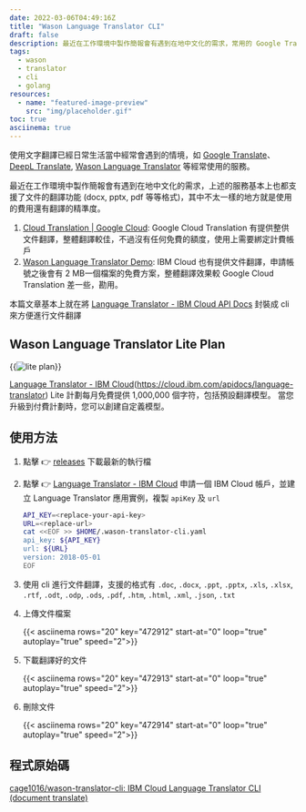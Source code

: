 ```yaml
---
date: 2022-03-06T04:49:16Z
title: "Wason Language Translator CLI"
draft: false
description: 最近在工作環境中製作簡報會有遇到在地中文化的需求，常用的 Google Translate, DeepL Translate, Wason Language Translator 都有提供文件翻譯。Wason Language Translator 有提供 Lite 免費方案，所以使用 Golang 封裝 Language Translator - IBM Cloud API 為 cli 來方便使用。
tags:
  - wason
  - translator
  - cli
  - golang
resources:
  - name: "featured-image-preview"
    src: "img/placeholder.gif"
toc: true
asciinema: true
---
```


<!--more-->

使用文字翻譯已經日常生活當中經常會遇到的情境，如 [Google Translate](https://translate.google.com/?sl=auto&tl=zh-TW&op=docs)、[DeepL Translate](https://www.deepl.com/translator), [Wason Language Translator](https://www.ibm.com/demos/live/watson-language-translator/self-service/home) 等經常使用的服務。

最近在工作環境中製作簡報會有遇到在地中文化的需求，上述的服務基本上也都支援了文件的翻譯功能 (docx, pptx, pdf 等等格式)，其中不太一樣的地方就是使用的費用還有翻譯的精準度。

1. [Cloud Translation | Google Cloud](https://cloud.google.com/translate): Google Cloud Translation 有提供整供文件翻譯，整體翻譯較佳，不過沒有任何免費的額度，使用上需要綁定計費帳戶
1. [Wason Language Translator Demo](https://www.ibm.com/demos/live/watson-language-translator/self-service/home): IBM Cloud 也有提供文件翻譯，申請帳號之後會有 2 MB一個檔案的免費方案，整體翻譯效果較 Google Cloud Translation 差一些，勘用。

本篇文章基本上就在將 [Language Translator - IBM Cloud API Docs](https://cloud.ibm.com/apidocs/language-translator) 封裝成 cli 來方便進行文件翻譯 

## Wason Language Translator Lite Plan
{{<image src="img/lite.jpg" alt="lite plan">}}

[Language Translator - IBM Cloud](https://cloud.ibm.com/catalog/services/language-translator)(https://cloud.ibm.com/apidocs/language-translator) Lite 計劃每月免費提供 1,000,000 個字符，包括預設翻譯模型。 當您升級到付費計劃時，您可以創建自定義模型。

## 使用方法

1. 點擊 👉 [releases](https://github.com/cage1016/wason-translator-cli/releases) 下載最新的執行檔
1. 點擊 👉 [Language Translator - IBM Cloud](https://cloud.ibm.com/catalog/services/language-translator) 申請一個 IBM Cloud 帳戶，並建立 Language Translator 應用實例，複製 `apiKey` 及 `url`
   
   ```bash
   API_KEY=<replace-your-api-key>
   URL=<replace-url>
   cat <<EOF >> $HOME/.wason-translator-cli.yaml
   api_key: ${API_KEY}
   url: ${URL}
   version: 2018-05-01
   EOF
   ```
1. 使用 cli 進行文件翻譯，支援的格式有  `.doc`, `.docx`, `.ppt`, `.pptx`, `.xls`, `.xlsx`, `.rtf`, `.odt`, `.odp`, `.ods`, `.pdf`, `.htm`, `.html`, `.xml`, `.json`, `.txt`
1. 上傳文件檔案

   {{< asciinema rows="20" key="472912" start-at="0" loop="true" autoplay="true" speed="2">}}

1. 下載翻譯好的文件

   {{< asciinema rows="20" key="472913" start-at="0" loop="true" autoplay="true" speed="2">}}

1. 刪除文件

   {{< asciinema rows="20" key="472914" start-at="0" loop="true" autoplay="true" speed="2">}}

## 程式原始碼

[cage1016/wason-translator-cli: IBM Cloud Language Translator CLI (document translate)](https://github.com/cage1016/wason-translator-cli)